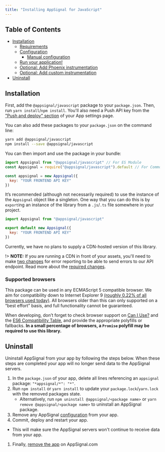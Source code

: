 ```yaml
---
title: "Installing AppSignal for JavaScript"
---
```


## Table of Contents

- [Installation](#installation)
  - [Requirements](#requirements)
  - [Configuration](#configuration)
      - [Manual configuration](#manual-configuration)
  - [Run your application!](#run-your-application)
  - [Optional: Add Phoenix instrumentation](#optional-add-phoenix-instrumentation)
  - [Optional: Add custom instrumentation](#optional-add-custom-instrumentation)
- [Uninstall](#uninstall)

## Installation

First, add the `@appsignal/javascript` package to your `package.json`. Then, run `yarn install`/`npm install`. You'll also need a Push API key from the ["Push and deploy" section](https://appsignal.com/redirect-to/app?to=info) of your App settings page.

You can also add these packages to your `package.json` on the command line:

```bash
yarn add @appsignal/javascript
npm install --save @appsignal/javascript
```

You can then import and use the package in your bundle:

```javascript
import Appsignal from "@appsignal/javascript" // For ES Module
const Appsignal = require("@appsignal/javascript").default // For CommonJS module

const appsignal = new Appsignal({
  key: "YOUR FRONTEND API KEY"
})
```

It’s recommended (although not necessarily required) to use the instance of the `Appsignal` object like a singleton. One way that you can do this is by `export`ing an instance of the library from a `.js`/`.ts` file somewhere in your project.

```javascript
import Appsignal from "@appsignal/javascript"

export default new Appsignal({
  key: "YOUR FRONTEND API KEY"
})
```

Currently, we have no plans to supply a CDN-hosted version of this library.

!> **NOTE:** If you are running a CDN in front of your assets, you'll need to make [two changes](/front-end/troubleshooting.html) for error reporting to be able to send errors to our API endpoint. Read more about the [required changes](/front-end/troubleshooting.html).

### Supported browsers

This package can be used in any ECMAScript 5 compatible browser. We aim for compatibility down to Internet Explorer 9 [(roughly 0.22% of all browsers used today)](https://www.w3counter.com/globalstats.php). All browsers older than this can only supported on a “best effort” basis, and full functionality cannot be guaranteed.

When developing, don’t forget to check browser support on [Can I Use?](https://caniuse.com/) and the [ES6 Compatibility Table](https://kangax.github.io/compat-table/es6/), and provide the appropriate polyfills or fallbacks. **In a small percentage of browsers, a `Promise` polyfill may be required to use this library.**

## Uninstall

Uninstall AppSignal from your app by following the steps below. When these steps are completed your app will no longer send data to the AppSignal servers.

1. In the `package.json` of your app, delete all lines referencing an `appsignal` package: `"*appsignal/*": "*"`.
1. Run `npm install` or `yarn install` to update your `package.lock`/`yarn.lock` with the removed packages state.
   - Alternatively, run `npm uninstall @appsignal/<package name>` or `yarn remove @appsignal/<package name>` to uninstall an AppSignal package.
1. Remove any AppSignal [configuration](/front-end/configuration/) from your app.
1. Commit, deploy and restart your app.
  - This will make sure the AppSignal servers won't continue to receive data from your app.
1. Finally, [remove the app](/application/#removing-an-application) on AppSignal.com
